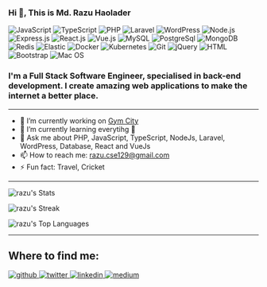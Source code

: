### Hi 👋, This is Md. Razu Haolader

![JavaScript](https://img.shields.io/badge/JavaScript-F7DF1E?style=flat-square&logo=javascript&logoColor=black)
![TypeScript](https://img.shields.io/badge/TypeScript-007ACC?style=flat-square&logo=typescript&logoColor=white)
![PHP](https://img.shields.io/badge/PHP-777BB4?style=flat-square&logo=php&logoColor=white)
![Laravel](https://img.shields.io/badge/Laravel-FF2D20?style=flat-square&logo=laravel&logoColor=white)
![WordPress](https://img.shields.io/badge/Wordpress-21759B?style=flat-square&logo=wordpress&logoColor=white)
![Node.js](https://img.shields.io/badge/Node.js-43853D?style=flat-square&logo=node.js&logoColor=white)
![Express.js](https://img.shields.io/badge/Express.js-38B2AC?style=flat-square&logo=express&logoColor=white)
![React.js](https://img.shields.io/badge/React.js-0081CB?style=flat-square&logo=react&logoColor=61DAFB)
![Vue.js](https://img.shields.io/badge/Vue.js-35495E?style=flat-square&logo=vue.js&logoColor=4FC08D)
![MySQL](https://img.shields.io/badge/MySQL-005C84?style=flat-square&logo=mysql&logoColor=white)
![PostgreSql](https://img.shields.io/badge/PostgreSql-0769AD?style=flat-square&logo=postgresql&logoColor=white)
![MongoDB](https://img.shields.io/badge/MongoDB-35495E?style=flat-square&logo=mongodb&logoColor=4FC08D)
![Redis](https://img.shields.io/badge/redis-%23DD0031.svg?&style=flat-square&logo=redis&logoColor=white)
![Elastic](https://img.shields.io/badge/Elastic-0CC1F3?style=flat-square&logo=Elastic&logoColor=white)
![Docker](https://img.shields.io/badge/Docker-0CC1F3?style=flat-square&logo=docker&logoColor=white)
![Kubernetes](https://img.shields.io/badge/Kubernetes-0769AD?style=flat-square&logo=docker&logoColor=white)
![Git](https://img.shields.io/badge/Git-f03c2d?style=flat-square&logo=git&logoColor=white)
![jQuery](https://img.shields.io/badge/jQuery-0769AD?style=flat-square&logo=jquery&logoColor=white)
![HTML](https://img.shields.io/badge/HTML5-E34F26?style=flat-square&logo=html5&logoColor=white)
![Bootstrap](https://img.shields.io/badge/Bootstrap-563D7C?style=flat-square&logo=bootstrap&logoColor=white)
![Mac OS](https://img.shields.io/badge/macOS-000000?style=flat-square&logo=apple&logoColor=white)

### I'm a Full Stack Software Engineer, specialised in back-end development. I create amazing web applications to make the internet a better place.

---

- 🔭 I’m currently working on [Gym City](https://gymcity.com/)
- 🌱 I’m currently learning everytihg 🤣
- 💬 Ask me about PHP, JavaScript, TypeScript, NodeJs, Laravel, WordPress, Database, React and VueJs
- 📫 How to reach me: razu.cse129@gmail.com
- ⚡ Fun fact: Travel, Cricket

---

![razu's Stats](https://github-readme-stats.vercel.app/api?username=Md-Razu-Haolader&show_icons=true&hide_border=true&count_private=true)

![razu's Streak](https://github-readme-streak-stats.herokuapp.com/?user=Md-Razu-Haolader&hide_border=true)

![razu's Top Languages](https://github-readme-stats.vercel.app/api/top-langs/?username=Md-Razu-Haolader&show_icons=true&hide_border=true&layout=compact)

---

## Where to find me:

<div align="left">
<a href="https://github.com/Md-Razu-Haolader" target="_blank">
<img src=https://img.shields.io/badge/github-%2324292e.svg?&style=for-the-badge&logo=github&logoColor=white alt=github style="margin-bottom: 5px;" />
</a>
<a href="https://twitter.com/razudotme" target="_blank">
<img src=https://img.shields.io/badge/twitter-%2300acee.svg?&style=for-the-badge&logo=twitter&logoColor=white alt=twitter style="margin-bottom: 5px;" />
</a>
<a href="https://linkedin.com/in/md-razu-haolader" target="_blank">
<img src=https://img.shields.io/badge/linkedin-%231E77B5.svg?&style=for-the-badge&logo=linkedin&logoColor=white alt=linkedin style="margin-bottom: 5px;" />
</a>
<a href="https://medium.com/@razu.dev" target="_blank">
<img src=https://img.shields.io/badge/medium-ffc117?style=for-the-badge&logo=medium&logoColor=black alt=medium style="margin-bottom: 5px;" />

</a>
</div>

